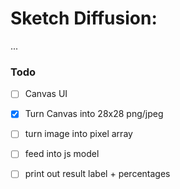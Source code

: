 # Sketch Diffusion: 

...

### Todo

- [ ] Canvas UI
- [X] Turn Canvas into 28x28 png/jpeg
- [ ] turn image into pixel array
- [ ] feed into js model
- [ ] print out result label + percentages

